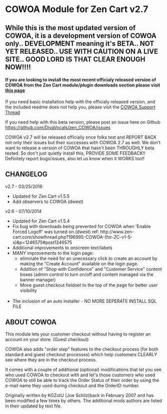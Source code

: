 COWOA Module for Zen Cart v2.7
============

## While this is the most updated version of COWOA, it is a development version of COWOA only.. DEVELOPMENT meaning it's BETA.. NOT YET RELEASED.. USE WITH CAUTION ON A LIVE SITE.. GOOD LORD IS THAT CLEAR ENOUGH NOW!!!!
#### If you are looking to install the most recent officialy released version of COWOA from the Zen Cart module/plugin downloads section please visit [this page](http://www.zen-cart.com/downloads.php?do=file&id=1416)

If you need basic installation help with the officialy released version, and the included readme does not help you, please visit the [COWOA Support Thread](http://www.zen-cart.com/showthread.php?196995-COWOA-Updated-and-Combined-for-ZC-v1-5-x)

If you need help with this beta version, please post an issue here on Github https://github.com/DivaVocals/zen_COWOA/issues

COWOA v2.7 will be released officially once folks test and REPORT BACK not only their issues but their successes with COWOA 2.7 as well. We don't want to release a version of COWOA that hasn't been THROUGHLY beta tested. So don't just quietly install this, PROVIDE SOME FEEDBACK!! Definitely report bugs/issues, also let us know when it WORKS too!!

CHANGELOG
------------
v2.7 - 03/25/2016
<ul><li>Updated for Zen Cart v1.5.5<br></li>
<li>Add observers to COWOA (dwest)<br></li></ul>

v2.6 - 07/10/2014
<ul><li>Updated for Zen Cart v1.5.4<br></li>
<li>Fix bug with downloads being prevented for COWOA when 'Enable Forced Logoff' was turned on.(dwest) ref: http://www.zen-cart.com/showthread.php?196995-COWOA-(for-ZC-v1-5-x)&p=1246575#post1246575<br></li><li>Additional improvements to onscreen text/labels<br></li><li>MANY improvements to the login page:<ul><li>eliminate the need for an unecessary click to create an account by making the "Create Account" available on the login page.<br></li> <li>Addition of "Shop with Confidence" and "Customer Service" content boxes (admin control to turn on/off and content managed via the banner manager)<br></li> <li>Move guest checkout fieldset to the top of the page for better user visibility<br></li></ul> <br></li><li>The inclusion of an auto installer - NO MORE SEPERATE INSTALL SQL FILE</li></ul>


ABOUT COWOA
------------
This module lets your customer checkout without having to register an account on your store. (Guest checkout)

COWOA also adds "order step" features to the checkout process (for both standard and guest checkout processes) which help customers CLEARLY see where they are in the checkout process.

It comes with a couple of additional (optional) modifications that let you see who used COWOA to checkout with and let's those customers who used COWOA to still be able to track the Order Status of their order by using the e-mail name they used during checkout and the OrderID number.

Originally written by KGZotU (Joe Schilz)back in February 2007 and has been modified a few times by others.
The additional mods authors are listed in their updated by text file. 
